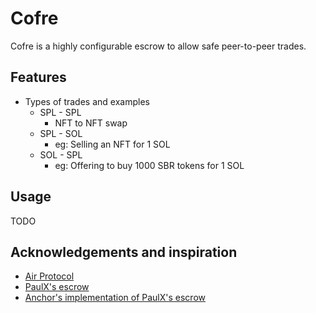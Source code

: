 # Cofre

Cofre is a highly configurable escrow to allow safe peer-to-peer trades.

## Features

- Types of trades and examples
  - SPL - SPL
    - NFT to NFT swap
  - SPL - SOL
    - eg: Selling an NFT for 1 SOL
  - SOL - SPL
    - eg: Offering to buy 1000 SBR tokens for 1 SOL
    
## Usage

TODO

## Acknowledgements and inspiration

 - [Air Protocol](https://www.airprotocol.org/)
 - [PaulX's escrow](https://github.com/paul-schaaf/solana-escrow)
 - [Anchor's implementation of PaulX's escrow](https://github.com/project-serum/anchor/tree/master/tests/escrow)
